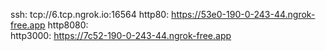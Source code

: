 ssh: tcp://6.tcp.ngrok.io:16564 
http80: https://53e0-190-0-243-44.ngrok-free.app 
http8080:  
http3000: https://7c52-190-0-243-44.ngrok-free.app 

